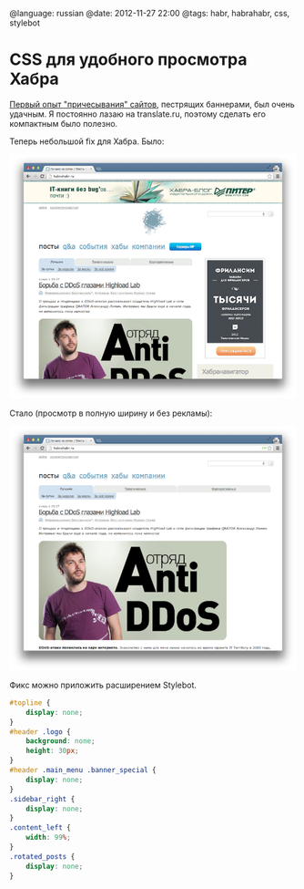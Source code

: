 @language: russian
@date: 2012-11-27 22:00
@tags: habr, habrahabr, css, stylebot

CSS для удобного просмотра Хабра
================================

[Первый опыт "причесывания" сайтов][Как подкорректировать DOM/CSS налету в браузере?], пестрящих баннерами, был очень удачным. Я постоянно лазаю на translate.ru, поэтому сделать его компактным было полезно.

[Как подкорректировать DOM/CSS налету в браузере?]: /blog/russian/2012/05/06/how-to-fix-dom-css-on-the-fly-in-browser/

Теперь небольшой fix для Хабра. Было:

![](habr-normal-view.png)

Стало (просмотр в полную ширину и без рекламы):

![](habr-without-banners.png)

Фикс можно приложить расширением Stylebot.

``` css
#topline {
    display: none;
}
#header .logo {
    background: none;
    height: 30px;
}
#header .main_menu .banner_special {
    display: none;
}
.sidebar_right {
    display: none;
}
.content_left {
    width: 99%;
}
.rotated_posts {
    display: none;
}
```

